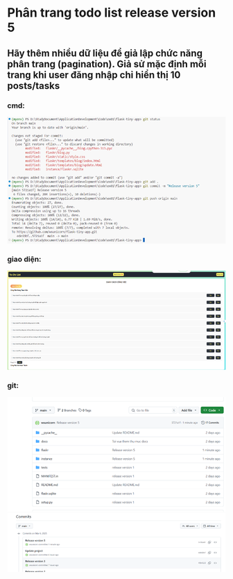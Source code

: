 # Phân trang todo list release version 5
## Hãy thêm nhiều dữ liệu để giả lập chức năng phân trang (pagination). Giả sử mặc định mỗi trang khi user đăng nhập chỉ hiển thị 10 posts/tasks
### cmd:
![Ver5_cmd1](../imgs/v5_cmd1.png)
### giao diện:
![Ver5_1](../imgs/v5_1.png)
### git:
![ver5_git1](../imgs/v5_git1.png)
![ver5_git2](../imgs/v5_git2.png)
